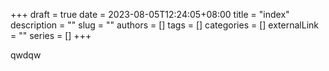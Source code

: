 +++ 
draft = true
date = 2023-08-05T12:24:05+08:00
title = "index"
description = ""
slug = ""
authors = []
tags = []
categories = []
externalLink = ""
series = []
+++

qwdqw
